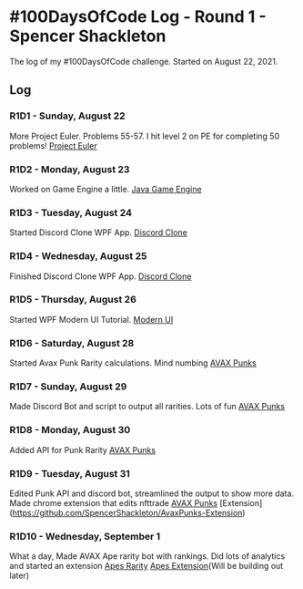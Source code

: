 # #100DaysOfCode Log - Round 1 - Spencer Shackleton

The log of my #100DaysOfCode challenge. Started on August 22, 2021.

## Log

### R1D1 - Sunday, August 22
More Project Euler. Problems 55-57. I hit level 2 on PE for completing 50 problems! [Project Euler](https://github.com/SpencerShackleton/ProjectEulerJava)

### R1D2 - Monday, August 23
Worked on Game Engine a little. [Java Game Engine](https://github.com/SpencerShackleton/JavaGameEngine)

### R1D3 - Tuesday, August 24
Started Discord Clone WPF App. [Discord Clone](https://github.com/SpencerShackleton/DiscordClone)

### R1D4 - Wednesday, August 25
Finished Discord Clone WPF App. [Discord Clone](https://github.com/SpencerShackleton/DiscordClone)

### R1D5 - Thursday, August 26
Started WPF Modern UI Tutorial. [Modern UI](https://github.com/SpencerShackleton/WPF-ModernUI)

### R1D6 - Saturday, August 28
Started Avax Punk Rarity calculations. Mind numbing [AVAX Punks](https://github.com/SpencerShackleton/AVAX-Punks-Rarity)

### R1D7 - Sunday, August 29
Made Discord Bot and script to output all rarities. Lots of fun [AVAX Punks](https://github.com/SpencerShackleton/AVAX-Punks-Rarity)

### R1D8 - Monday, August 30
Added API for Punk Rarity [AVAX Punks](https://github.com/SpencerShackleton/AVAX-Punks-Rarity)

### R1D9 - Tuesday, August 31
Edited Punk API and discord bot, streamlined the output to show more data. Made chrome extension that edits nfttrade
[AVAX Punks](https://github.com/SpencerShackleton/AVAX-Punks-Rarity) [Extension] (https://github.com/SpencerShackleton/AvaxPunks-Extension)

### R1D10 - Wednesday, September 1
What a day, Made AVAX Ape rarity bot with rankings. Did lots of analytics and started an extension 
[Apes Rarity](https://github.com/SpencerShackleton/Apes-Rarity) [Apes Extension](https://github.com/SpencerShackleton/Apes-Extension)(Will be building out later)